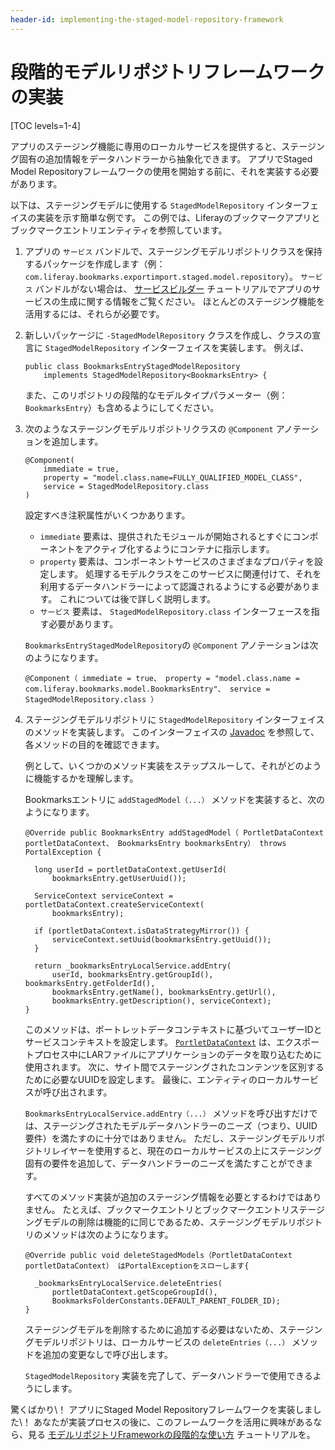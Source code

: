 ```yaml
---
header-id: implementing-the-staged-model-repository-framework
---
```


# 段階的モデルリポジトリフレームワークの実装

[TOC levels=1-4]

アプリのステージング機能に専用のローカルサービスを提供すると、ステージング固有の追加情報をデータハンドラーから抽象化できます。 アプリでStaged Model Repositoryフレームワークの使用を開始する前に、それを実装する必要があります。

以下は、ステージングモデルに使用する `StagedModelRepository` インターフェイスの実装を示す簡単な例です。 この例では、Liferayのブックマークアプリとブックマークエントリエンティティを参照しています。

1.  アプリの `サービス` バンドルで、ステージングモデルリポジトリクラスを保持するパッケージを作成します（例： `com.liferay.bookmarks.exportimport.staged.model.repository`）。 `サービス` バンドルがない場合は、 [サービスビルダー](/docs/7-1/tutorials/-/knowledge_base/t/service-builder) チュートリアルでアプリのサービスの生成に関する情報をご覧ください。 ほとんどのステージング機能を活用するには、それらが必要です。

2.  新しいパッケージに `-StagedModelRepository` クラスを作成し、クラスの宣言に `StagedModelRepository` インターフェイスを実装します。 例えば、
   
        public class BookmarksEntryStagedModelRepository
            implements StagedModelRepository<BookmarksEntry> {

    また、このリポジトリの段階的なモデルタイプパラメーター（例： `BookmarksEntry`）も含めるようにしてください。

3.  次のようなステージングモデルリポジトリクラスの `@Component` アノテーションを追加します。
   
        @Component(
            immediate = true,
            property = "model.class.name=FULLY_QUALIFIED_MODEL_CLASS",
            service = StagedModelRepository.class
        )

    設定すべき注釈属性がいくつかあります。

      - `immediate` 要素は、提供されたモジュールが開始されるとすぐにコンポーネントをアクティブ化するようにコンテナに指示します。
      - `property` 要素は、コンポーネントサービスのさまざまなプロパティを設定します。 処理するモデルクラスをこのサービスに関連付けて、それを利用するデータハンドラーによって認識されるようにする必要があります。 これについては後で詳しく説明します。
      - `サービス` 要素は、 `StagedModelRepository.class` インターフェースを指す必要があります。

    `BookmarksEntryStagedModelRepository`の `@Component` アノテーションは次のようになります。

        @Component（ immediate = true、 property = "model.class.name = com.liferay.bookmarks.model.BookmarksEntry"、 service = StagedModelRepository.class ）

4.  ステージングモデルリポジトリに `StagedModelRepository` インターフェイスのメソッドを実装します。 このインターフェイスの [Javadoc](@app-ref@/web-experience/latest/javadocs/com/liferay/exportimport/staged/model/repository/StagedModelRepository.html) を参照して、各メソッドの目的を確認できます。

    例として、いくつかのメソッド実装をステップスルーして、それがどのように機能するかを理解します。

    Bookmarksエントリに `addStagedModel（...）` メソッドを実装すると、次のようになります。

        @Override public BookmarksEntry addStagedModel（ PortletDataContext portletDataContext、 BookmarksEntry bookmarksEntry） throws PortalException {
   
          long userId = portletDataContext.getUserId(
              bookmarksEntry.getUserUuid());
       
          ServiceContext serviceContext = portletDataContext.createServiceContext(
              bookmarksEntry);
       
          if (portletDataContext.isDataStrategyMirror()) {
              serviceContext.setUuid(bookmarksEntry.getUuid());
          }
       
          return _bookmarksEntryLocalService.addEntry(
              userId, bookmarksEntry.getGroupId(), bookmarksEntry.getFolderId(),
              bookmarksEntry.getName(), bookmarksEntry.getUrl(),
              bookmarksEntry.getDescription(), serviceContext);
        }

    このメソッドは、ポートレットデータコンテキストに基づいてユーザーIDとサービスコンテキストを設定します。 [`PortletDataContext`](@platform-ref@/7.1-latest/javadocs/portal-kernel/com/liferay/exportimport/kernel/lar/PortletDataContext.html) は、エクスポートプロセス中にLARファイルにアプリケーションのデータを取り込むために使用されます。 次に、サイト間でステージングされたコンテンツを区別するために必要なUUIDを設定します。 最後に、エンティティのローカルサービスが呼び出されます。

    `BookmarksEntryLocalService.addEntry（...）` メソッドを呼び出すだけでは、ステージングされたモデルデータハンドラーのニーズ（つまり、UUID要件）を満たすのに十分ではありません。 ただし、ステージングモデルリポジトリレイヤーを使用すると、現在のローカルサービスの上にステージング固有の要件を追加して、データハンドラーのニーズを満たすことができます。

    すべてのメソッド実装が追加のステージング情報を必要とするわけではありません。 たとえば、ブックマークエントリとブックマークエントリステージングモデルの削除は機能的に同じであるため、ステージングモデルリポジトリのメソッドは次のようになります。

        @Override public void deleteStagedModels（PortletDataContext portletDataContext） はPortalExceptionをスローします{
   
          _bookmarksEntryLocalService.deleteEntries(
              portletDataContext.getScopeGroupId(),
              BookmarksFolderConstants.DEFAULT_PARENT_FOLDER_ID);
        }

    ステージングモデルを削除するために追加する必要はないため、ステージングモデルリポジトリは、ローカルサービスの `deleteEntries（...）` メソッドを追加の変更なしで呼び出します。

    `StagedModelRepository` 実装を完了して、データハンドラーで使用できるようにします。

驚くばかり\！ アプリにStaged Model Repositoryフレームワークを実装しました\！ あなたが実装プロセスの後に、このフレームワークを活用に興味があるなら、見る [モデルリポジトリFrameworkの段階的な使い方](/docs/7-1/tutorials/-/knowledge_base/t/using-the-staged-model-repository-framework) チュートリアルを。

